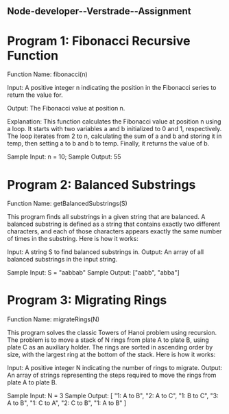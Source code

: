 ## Node-developer--Verstrade--Assignment

# Program 1: Fibonacci Recursive Function
Function Name: fibonacci(n)

Input: A positive integer n indicating the position in the Fibonacci series to return the value for.

Output: The Fibonacci value at position n.

Explanation: This function calculates the Fibonacci value at position n using a loop. It starts with two variables a and b initialized to 0 and 1, respectively. The loop iterates from 2 to n, calculating the sum of a and b and storing it in temp, then setting a to b and b to temp. Finally, it returns the value of b.

Sample Input:
n = 10;
Sample Output:
55

# Program 2: Balanced Substrings
Function Name:  getBalancedSubstrings(S)

This program finds all substrings in a given string that are balanced. A balanced substring is defined as a string that contains exactly two different characters, and each of those characters appears exactly the same number of times in the substring. Here is how it works:

Input:
A string S to find balanced substrings in.
Output:
An array of all balanced substrings in the input string.


Sample Input:
S = "aabbab"
Sample Output:
["aabb", "abba"]


# Program 3: Migrating Rings
Function Name:  migrateRings(N)

This program solves the classic Towers of Hanoi problem using recursion. The problem is to move a stack of N rings from plate A to plate B, using plate C as an auxiliary holder. The rings are sorted in ascending order by size, with the largest ring at the bottom of the stack. Here is how it works:

Input:
A positive integer N indicating the number of rings to migrate.
Output:
An array of strings representing the steps required to move the rings from plate A to plate B.

Sample Input:
N = 3
Sample Output:
[
  "1: A to B",
  "2: A to C",
  "1: B to C",
  "3: A to B",
  "1: C to A",
  "2: C to B",
  "1: A to B"
]

